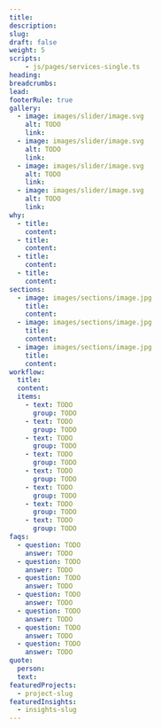 ```yaml
---
title:
description:
slug:
draft: false
weight: 5
scripts:
    - js/pages/services-single.ts
heading:
breadcrumbs:
lead:
footerRule: true
gallery:
  - image: images/slider/image.svg
    alt: TODO
    link:
  - image: images/slider/image.svg
    alt: TODO
    link:
  - image: images/slider/image.svg
    alt: TODO
    link:
  - image: images/slider/image.svg
    alt: TODO
    link:
why:
  - title:
    content:
  - title:
    content:
  - title:
    content:
  - title:
    content:
sections:
  - image: images/sections/image.jpg
    title:
    content:
  - image: images/sections/image.jpg
    title:
    content:
  - image: images/sections/image.jpg
    title:
    content:
workflow:
  title:
  content:
  items:
    - text: TODO
      group: TODO
    - text: TODO
      group: TODO
    - text: TODO
      group: TODO
    - text: TODO
      group: TODO
    - text: TODO
      group: TODO
    - text: TODO
      group: TODO
    - text: TODO
      group: TODO
    - text: TODO
      group: TODO
faqs:
  - question: TODO
    answer: TODO
  - question: TODO
    answer: TODO
  - question: TODO
    answer: TODO
  - question: TODO
    answer: TODO
  - question: TODO
    answer: TODO
  - question: TODO
    answer: TODO
  - question: TODO
    answer: TODO
quote:
  person:
  text:
featuredProjects:
  - project-slug
featuredInsights:
  - insights-slug
---
```

